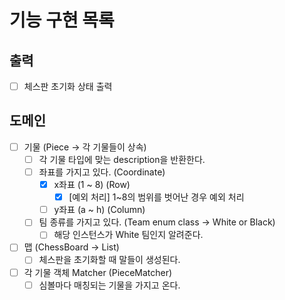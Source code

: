 # 기능 구현 목록

## 출력
- [ ] 체스판 초기화 상태 출력


## 도메인
- [ ] 기물 (Piece -> 각 기물들이 상속)
  - [ ] 각 기물 타입에 맞는 description을 반환한다.
  - [ ] 좌표를 가지고 있다. (Coordinate)
    - [x] x좌표 (1 ~ 8) (Row)
      - [x] [예외 처리] 1~8의 범위를 벗어난 경우 예외 처리
    - [ ] y좌표 (a ~ h) (Column)
  - [ ] 팀 종류를 가지고 있다. (Team enum class -> White or Black)
    - [ ] 해당 인스턴스가 White 팀인지 알려준다.
- [ ] 맵 (ChessBoard -> List<Piece>)
  - [ ] 체스판을 초기화할 때 말들이 생성된다.
- [ ] 각 기물 객체 Matcher (PieceMatcher)
  - [ ] 심볼마다 매칭되는 기물을 가지고 온다.